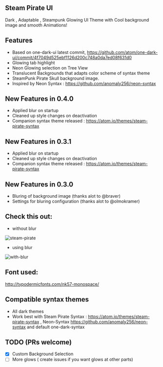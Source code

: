 ## Steam Pirate UI
Dark , Adaptable  , Steampunk Glowing UI Theme with Cool background image
and smooth Animations! 

## Features

* Based on one-dark-ui latest commit, https://github.com/atom/one-dark-ui/commit/4f7049d525ebf1126d200c748a0da7ed08f631d0
* Glowing tab highlight
* Neon Glowing  selection on Tree View
* Translucent  Backgrounds that adapts color scheme of syntax theme
* SteamPunk Pirate Skull background image.
* Inspired by Neon Syntax : https://github.com/anomaly256/neon-syntax

## New Features in 0.4.0
- Applied blur on startup
- Cleaned up style changes on deactivation
- Companion syntax theme released : https://atom.io/themes/steam-pirate-syntax

## New Features in 0.3.1
- Applied blur on startup
- Cleaned up style changes on deactivation
- Companion syntax theme released : https://atom.io/themes/steam-pirate-syntax
## New Features in 0.3.0

- Bluring of background image
(thanks alot to @braver)
- Settings for bluring configuration
(thanks alot to @olmokramer)

## Check this out:

- without blur

![steam-pirate](https://cloud.githubusercontent.com/assets/419606/7570717/476b1954-f838-11e4-8615-da7525507468.png)

- using blur 

![with-blur](https://cloud.githubusercontent.com/assets/419606/7604710/ab55a2d8-f96c-11e4-8d63-c86ddb5b75b1.png)

## Font used: 
http://typodermicfonts.com/nk57-monospace/

## Compatible syntax themes

- All dark themes
- Work best with Steam Pirate Syntax : https://atom.io/themes/steam-pirate-syntax , Neon-Syntax   https://github.com/anomaly256/neon-syntax  and default one-dark-syntax  




## TODO (PRs welcome)

- [x] Custom Background Selection
- [ ] More glows ( create issues if you want glows at other parts) 
